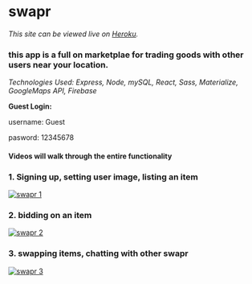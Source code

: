 # swapr
_This site can be viewed live on  [Heroku](swapr-app.herokuapp.com)._
### this app is a full on marketplae for trading goods with other users near your location.

_Technologies Used: Express, Node, mySQL, React, Sass, Materialize, GoogleMaps API, Firebase_

**Guest Login:**

username: Guest

pasword: 12345678

#### Videos will walk through the entire functionality

### 1. Signing up, setting user image, listing an item 

[![swapr 1](https://user-images.githubusercontent.com/28736699/31216538-d8cc0bcc-a968-11e7-9482-a6215bd9f98b.png)](https://www.youtube.com/watch?v=mso7ma1QwI4&index=1&list=PLWXOuKoGtWRxboBdH5gUYN58ki34p6DjN&t=1s)
### 2. bidding on an item 

[![swapr 2](https://user-images.githubusercontent.com/28736699/31216544-db79d8d6-a968-11e7-9a8d-b43d4435a190.png)](https://www.youtube.com/watch?v=cMtJQfA-mK4&feature=youtu.be)
### 3. swapping items, chatting with other swapr 

[![swapr 3](https://user-images.githubusercontent.com/28736699/31216543-db61730e-a968-11e7-9a08-3c50d55fb1d6.png)](https://www.youtube.com/watch?v=GgJ01EQnx2s&feature=youtu.be)


